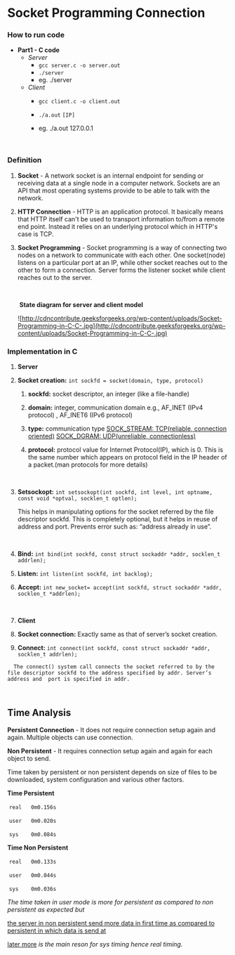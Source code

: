 # Socket Programming Connection

### How to run code

- **Part1 - C code** 
  - *Server* 
    - `gcc server.c -o server.out`
    - `./server`
    - eg. ./server
  - *Client*
    - `gcc client.c -o client.out`

    - `./a.out` `[IP]`

    - eg.  ./a.out 127.0.0.1

      ​
### Definition 

1. **Socket** - A network socket is an internal endpoint for sending or receiving data at a single node in a computer network. Sockets are an API that most operating systems provide to be able to talk with the network.

2. **HTTP Connection** - HTTP is an application protocol. It basically means that HTTP itself 
   can't be used to transport information to/from a remote end point. Instead it relies on an underlying protocol which in HTTP's case is TCP.

3. **Socket Programming** - Socket programming is a way of connecting two nodes on a network to 
   communicate with each other. One socket(node) listens on a particular 
   port at an IP, while other socket reaches out to the other to form a 
   connection. Server forms the listener socket while client reaches out to
    the server.

   ​

   ​		**State diagram for server and client model**

   ![http://cdncontribute.geeksforgeeks.org/wp-content/uploads/Socket-Programming-in-C-C-.jpg](http://cdncontribute.geeksforgeeks.org/wp-content/uploads/Socket-Programming-in-C-C-.jpg)

### Implementation in C

1.  **Server** 

   1. **Socket creation:** `int sockfd = socket(domain, type, protocol)`

      1. **sockfd:** socket descriptor, an integer (like a file-handle)

      2. **domain:** integer, communication domain e.g., AF_INET (IPv4 protocol) , AF_INET6 (IPv6 protocol)

      3. **type:** communication type <u>SOCK_STREAM: TCP(reliable, connection oriented)</u> <u>     SOCK_DGRAM: UDP(unreliable, connectionless)</u> 

      4. **protocol:** protocol value for Internet Protocol(IP), which is 0. This is the same number which appears on protocol field in 
         the IP header of a packet.(man protocols for more details)

         ​

   2. **Setsockopt:** `int setsockopt(int sockfd, int level, int optname, const void *optval, socklen_t optlen);` 

      This helps in manipulating options for the socket referred by the file  descriptor sockfd. This is completely optional, but it helps in reuse of address and port. Prevents error such as: “address already in use”.

      ​

   3. **Bind:** `int bind(int sockfd, const struct sockaddr *addr, socklen_t addrlen);`

   4. **Listen:** `int listen(int sockfd, int backlog);`

   5. **Accept:** `int new_socket= accept(int sockfd, struct sockaddr *addr, socklen_t *addrlen);`

      ​

2.  **Client**

   1.  **Socket connection:** Exactly same as that of server’s socket creation.

   2.  **Connect:** `int connect(int sockfd, const struct sockaddr *addr,  socklen_t addrlen);`

      The connect() system call connects the socket referred to by the file descriptor sockfd to the address specified by addr. Server’s address and  port is specified in addr.

      ​

## Time Analysis

**Persistent Connection** -  It does not require connection setup again and again. Multiple objects can use connection.

**Non Persistent** -   It requires connection setup again and again for each object to send.

Time taken by persistent or non persistent depends on size of files to be downloaded, system configuration and various other factors.

**Time Persistent**

​		`real	0m0.156s`

​		`user	0m0.020s`

​		`sys	0m0.084s`



**Time Non Persistent**

​		`real	0m0.133s`

​		`user	0m0.044s`

​		`sys	0m0.036s`



*The time taken in user mode is more for persistent as compared to non persistent as expected but* 

<u>the server in non persistent send more data in first time as compared to persistent in which data is send at</u> 

<u>later more</u> *is the main reson for sys timing hence real timing.*



